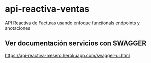 # api-reactiva-ventas
API Reactiva de Facturas usando enfoque functionals endpoints y anotaciones

## Ver documentación servicios con SWAGGER
https://api-reactiva-mesero.herokuapp.com/swagger-ui.html
